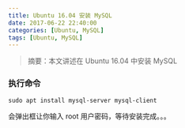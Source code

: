 ```yaml
---
title: Ubuntu 16.04 安装 MySQL
date: 2017-06-22 22:40:00
categories: [Ubuntu, MySQL]
tags: [Ubuntu, MySQL]
---
```


> 摘要：本文讲述在 Ubuntu 16.04 中安装 MySQL

### 执行命令

```
sudo apt install mysql-server mysql-client
```

会弹出框让你输入 root 用户密码，等待安装完成。。。

